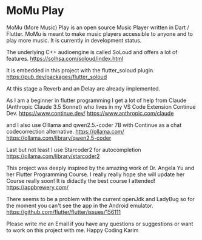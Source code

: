 # MoMu Play
MoMu (More Music) Play is an open source Music Player written in Dart / Flutter. 
MoMu is meant to make music players accessible to anyone and to play more music. It is currently in development status. 
 
The underlying C++ audioengine is called SoLoud and offers a lot of features. 
https://solhsa.com/soloud/index.html

It is embedded in this project with the flutter_soloud plugin.
https://pub.dev/packages/flutter_soloud

At this stage a Reverb and an Delay are already implemented. 

As I am a beginner in flutter programming I get a lot of help from Claude (Anthropic Claude 3.5 Sonnet) who lives in my VS Code Extension Continue Dev.
https://www.continue.dev/
https://www.anthropic.com/claude

and I also use Olllama and qwen2.5.-coder 7B with Continue as a chat codecorrection alternative. 
https://ollama.com/
https://ollama.com/library/qwen2.5-coder

Last but not least I use Starcoder2 for autocompletion
https://ollama.com/library/starcoder2

This project was deeply inspired by the amazing work of Dr. Angela Yu and her Flutter Programming Course. I really really hope she will update her Course really soon! It is didactly the best course I attended!
https://appbrewery.com/


There seems to be a problem with the current openJdk and LadyBug so for the moment you can't see the app in the Android emulator. 
https://github.com/flutter/flutter/issues/156111

Please write me an Email if you have any questions or suggestions or want to work on this project with me. 
Happy Coding
Karim  


